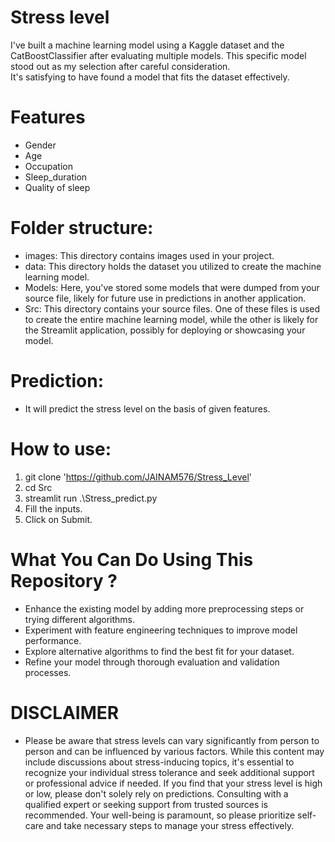 # Stress level  
I've built a machine learning model using a Kaggle dataset and the CatBoostClassifier after evaluating multiple models. This specific model stood out as my selection after careful consideration.  
It's satisfying to have found a model that fits the dataset effectively.

# Features 
- Gender
- Age
- Occupation
- Sleep_duration
- Quality of sleep


# Folder structure:  
- images: This directory contains images used in your project.  
- data: This directory holds the dataset you utilized to create the machine learning model.  
- Models: Here, you've stored some models that were dumped from your source file, likely for future use in predictions in another application.  
- Src: This directory contains your source files. One of these files is used to create the entire machine learning model, while the other is likely for the Streamlit application, possibly for deploying or showcasing your model.

# Prediction:
- It will predict the stress level on the basis of given features.


# How to use:
1) git clone 'https://github.com/JAINAM576/Stress_Level'  
2) cd Src  
3)  streamlit run .\Stress_predict.py  
4)  Fill the inputs.  
5)  Click on Submit.  

# What You Can Do Using This Repository ?  
- Enhance the existing model by adding more preprocessing steps or trying different algorithms.  
- Experiment with feature engineering techniques to improve model performance.  
- Explore alternative algorithms to find the best fit for your dataset.  
- Refine your model through thorough evaluation and validation processes.

# DISCLAIMER  
-  Please be aware that stress levels can vary significantly from person to person and can be influenced by various factors. While this content may include discussions about stress-inducing topics, it's essential to recognize your individual stress tolerance and seek additional support or professional advice if needed. If you find that your stress level is high or low, please don't solely rely on predictions. Consulting with a qualified expert or seeking support from trusted sources is recommended. Your well-being is paramount, so please prioritize self-care and take necessary steps to manage your stress effectively.
